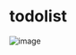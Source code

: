 # todolist

![image](https://user-images.githubusercontent.com/96713971/200956081-69f45054-cedf-437a-aa44-2e6161953e67.png)
